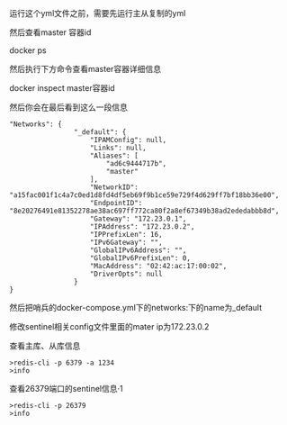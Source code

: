 运行这个yml文件之前，需要先运行主从复制的yml

然后查看master 容器id

docker ps

然后执行下方命令查看master容器详细信息

docker inspect  master容器id

然后你会在最后看到这么一段信息

```
"Networks": {
                "_default": {
                    "IPAMConfig": null,
                    "Links": null,
                    "Aliases": [
                        "ad6c9444717b",
                        "master"
                    ],
                    "NetworkID": "a15fac001f1c4a7c0ed1d8fd4df5eb69f9b1ce59e729f4d629ff7bf18bb36e00",
                    "EndpointID": "8e20276491e81352278ae38ac697ff772ca80f2a8ef67349b38ad2ededabbb8d",
                    "Gateway": "172.23.0.1",
                    "IPAddress": "172.23.0.2",
                    "IPPrefixLen": 16,
                    "IPv6Gateway": "",
                    "GlobalIPv6Address": "",
                    "GlobalIPv6PrefixLen": 0,
                    "MacAddress": "02:42:ac:17:00:02",
                    "DriverOpts": null
                }
}
```

然后把哨兵的docker-compose.yml下的networks:下的name为_default

修改sentinel相关config文件里面的mater ip为172.23.0.2





查看主库、从库信息

```
>redis-cli -p 6379 -a 1234
>info
```

查看26379端口的sentinel信息·1

```
>redis-cli -p 26379
>info
```

